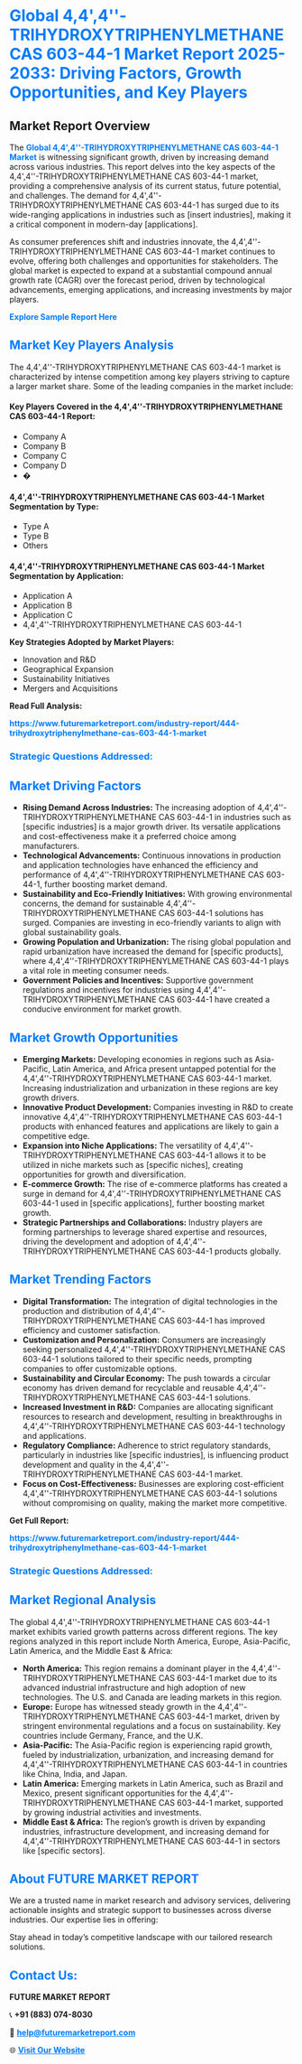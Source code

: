 <h1 style="color: #007BFF;">Global 4,4',4''-TRIHYDROXYTRIPHENYLMETHANE CAS 603-44-1 Market Report 2025-2033: Driving Factors, Growth Opportunities, and Key Players</h1>

<section id="overview">
<h2>Market Report Overview</h2>
<p>The <a href="https://www.futuremarketreport.com/industry-report/444-trihydroxytriphenylmethane-cas-603-44-1-market" style="color: #007BFF; text-decoration: none;"><strong>Global 4,4',4''-TRIHYDROXYTRIPHENYLMETHANE CAS 603-44-1 Market</strong></a> is witnessing significant growth, driven by increasing demand across various industries. This report delves into the key aspects of the 4,4',4''-TRIHYDROXYTRIPHENYLMETHANE CAS 603-44-1 market, providing a comprehensive analysis of its current status, future potential, and challenges. The demand for 4,4',4''-TRIHYDROXYTRIPHENYLMETHANE CAS 603-44-1 has surged due to its wide-ranging applications in industries such as [insert industries], making it a critical component in modern-day [applications].</p>
<p>As consumer preferences shift and industries innovate, the 4,4',4''-TRIHYDROXYTRIPHENYLMETHANE CAS 603-44-1 market continues to evolve, offering both challenges and opportunities for stakeholders. The global market is expected to expand at a substantial compound annual growth rate (CAGR) over the forecast period, driven by technological advancements, emerging applications, and increasing investments by major players.</p>
</section>

<section id="overview">
<p><a href="https://www.futuremarketreport.com/request-sample/reportId=112032" style="color: #007BFF; text-decoration: none;"><strong>Explore Sample Report Here</strong></a></p>
</section>

<section id="key-players">
<h2 style="color: #007BFF;">Market Key Players Analysis</h2>
<p>The 4,4',4''-TRIHYDROXYTRIPHENYLMETHANE CAS 603-44-1 market is characterized by intense competition among key players striving to capture a larger market share. Some of the leading companies in the market include:</p>
<h4>Key Players Covered in the 4,4',4''-TRIHYDROXYTRIPHENYLMETHANE CAS 603-44-1 Report:</h4>
<ul><li>Company A</li><li>Company B</li><li>Company C</li><li>Company D</li><li>�</li></ul>
<h4>4,4',4''-TRIHYDROXYTRIPHENYLMETHANE CAS 603-44-1 Market Segmentation by Type:</h4>
<ul><li>Type A</li><li>Type B</li><li>Others</li></ul>

<h4>4,4',4''-TRIHYDROXYTRIPHENYLMETHANE CAS 603-44-1 Market Segmentation by Application:</h4>
<ul><li>Application A</li><li>Application B</li><li>Application C</li><li>4,4&#039;,4&#039;&#039;-TRIHYDROXYTRIPHENYLMETHANE CAS 603-44-1</li></ul>
<p><strong>Key Strategies Adopted by Market Players:</strong></p>
<ul>
<li>Innovation and R&D</li>
<li>Geographical Expansion</li>
<li>Sustainability Initiatives</li>
<li>Mergers and Acquisitions</li>
</ul>
</section>

<section>
<p><strong>Read Full Analysis: </strong></p><a href="https://www.futuremarketreport.com/industry-report/444-trihydroxytriphenylmethane-cas-603-44-1-market" style="color: #007BFF; text-decoration: none;"><strong>https://www.futuremarketreport.com/industry-report/444-trihydroxytriphenylmethane-cas-603-44-1-market</strong></a>
<h3 style="color: #007BFF;">Strategic Questions Addressed:</h3>
</section>

<section id="driving-factors">
<h2 style="color: #007BFF;">Market Driving Factors</h2>
<ul>
<li><strong>Rising Demand Across Industries:</strong> The increasing adoption of 4,4',4''-TRIHYDROXYTRIPHENYLMETHANE CAS 603-44-1 in industries such as [specific industries] is a major growth driver. Its versatile applications and cost-effectiveness make it a preferred choice among manufacturers.</li>
<li><strong>Technological Advancements:</strong> Continuous innovations in production and application technologies have enhanced the efficiency and performance of 4,4',4''-TRIHYDROXYTRIPHENYLMETHANE CAS 603-44-1, further boosting market demand.</li>
<li><strong>Sustainability and Eco-Friendly Initiatives:</strong> With growing environmental concerns, the demand for sustainable 4,4',4''-TRIHYDROXYTRIPHENYLMETHANE CAS 603-44-1 solutions has surged. Companies are investing in eco-friendly variants to align with global sustainability goals.</li>
<li><strong>Growing Population and Urbanization:</strong> The rising global population and rapid urbanization have increased the demand for [specific products], where 4,4',4''-TRIHYDROXYTRIPHENYLMETHANE CAS 603-44-1 plays a vital role in meeting consumer needs.</li>
<li><strong>Government Policies and Incentives:</strong> Supportive government regulations and incentives for industries using 4,4',4''-TRIHYDROXYTRIPHENYLMETHANE CAS 603-44-1 have created a conducive environment for market growth.</li>
</ul>
</section>

<section id="growth-opportunities">
<h2 style="color: #007BFF;">Market Growth Opportunities</h2>
<ul>
<li><strong>Emerging Markets:</strong> Developing economies in regions such as Asia-Pacific, Latin America, and Africa present untapped potential for the 4,4',4''-TRIHYDROXYTRIPHENYLMETHANE CAS 603-44-1 market. Increasing industrialization and urbanization in these regions are key growth drivers.</li>
<li><strong>Innovative Product Development:</strong> Companies investing in R&D to create innovative 4,4',4''-TRIHYDROXYTRIPHENYLMETHANE CAS 603-44-1 products with enhanced features and applications are likely to gain a competitive edge.</li>
<li><strong>Expansion into Niche Applications:</strong> The versatility of 4,4',4''-TRIHYDROXYTRIPHENYLMETHANE CAS 603-44-1 allows it to be utilized in niche markets such as [specific niches], creating opportunities for growth and diversification.</li>
<li><strong>E-commerce Growth:</strong> The rise of e-commerce platforms has created a surge in demand for 4,4',4''-TRIHYDROXYTRIPHENYLMETHANE CAS 603-44-1 used in [specific applications], further boosting market growth.</li>
<li><strong>Strategic Partnerships and Collaborations:</strong> Industry players are forming partnerships to leverage shared expertise and resources, driving the development and adoption of 4,4',4''-TRIHYDROXYTRIPHENYLMETHANE CAS 603-44-1 products globally.</li>
</ul>
</section>

<section id="trending-factors">
<h2 style="color: #007BFF;">Market Trending Factors</h2>
<ul>
<li><strong>Digital Transformation:</strong> The integration of digital technologies in the production and distribution of 4,4',4''-TRIHYDROXYTRIPHENYLMETHANE CAS 603-44-1 has improved efficiency and customer satisfaction.</li>
<li><strong>Customization and Personalization:</strong> Consumers are increasingly seeking personalized 4,4',4''-TRIHYDROXYTRIPHENYLMETHANE CAS 603-44-1 solutions tailored to their specific needs, prompting companies to offer customizable options.</li>
<li><strong>Sustainability and Circular Economy:</strong> The push towards a circular economy has driven demand for recyclable and reusable 4,4',4''-TRIHYDROXYTRIPHENYLMETHANE CAS 603-44-1 solutions.</li>
<li><strong>Increased Investment in R&D:</strong> Companies are allocating significant resources to research and development, resulting in breakthroughs in 4,4',4''-TRIHYDROXYTRIPHENYLMETHANE CAS 603-44-1 technology and applications.</li>
<li><strong>Regulatory Compliance:</strong> Adherence to strict regulatory standards, particularly in industries like [specific industries], is influencing product development and quality in the 4,4',4''-TRIHYDROXYTRIPHENYLMETHANE CAS 603-44-1 market.</li>
<li><strong>Focus on Cost-Effectiveness:</strong> Businesses are exploring cost-efficient 4,4',4''-TRIHYDROXYTRIPHENYLMETHANE CAS 603-44-1 solutions without compromising on quality, making the market more competitive.</li>
</ul>
</section>

<section>
<p><strong>Get Full Report: </strong></p><a href="https://www.futuremarketreport.com/industry-report/444-trihydroxytriphenylmethane-cas-603-44-1-market" style="color: #007BFF; text-decoration: none;"><strong>https://www.futuremarketreport.com/industry-report/444-trihydroxytriphenylmethane-cas-603-44-1-market</strong></a>
<h3 style="color: #007BFF;">Strategic Questions Addressed:</h3>
</section>


<section id="regional-analysis">
<h2 style="color: #007BFF;">Market Regional Analysis</h2>
<p>The global 4,4',4''-TRIHYDROXYTRIPHENYLMETHANE CAS 603-44-1 market exhibits varied growth patterns across different regions. The key regions analyzed in this report include North America, Europe, Asia-Pacific, Latin America, and the Middle East & Africa:</p>
<ul>
<li><strong>North America:</strong> This region remains a dominant player in the 4,4',4''-TRIHYDROXYTRIPHENYLMETHANE CAS 603-44-1 market due to its advanced industrial infrastructure and high adoption of new technologies. The U.S. and Canada are leading markets in this region.</li>
<li><strong>Europe:</strong> Europe has witnessed steady growth in the 4,4',4''-TRIHYDROXYTRIPHENYLMETHANE CAS 603-44-1 market, driven by stringent environmental regulations and a focus on sustainability. Key countries include Germany, France, and the U.K.</li>
<li><strong>Asia-Pacific:</strong> The Asia-Pacific region is experiencing rapid growth, fueled by industrialization, urbanization, and increasing demand for 4,4',4''-TRIHYDROXYTRIPHENYLMETHANE CAS 603-44-1 in countries like China, India, and Japan.</li>
<li><strong>Latin America:</strong> Emerging markets in Latin America, such as Brazil and Mexico, present significant opportunities for the 4,4',4''-TRIHYDROXYTRIPHENYLMETHANE CAS 603-44-1 market, supported by growing industrial activities and investments.</li>
<li><strong>Middle East & Africa:</strong> The region’s growth is driven by expanding industries, infrastructure development, and increasing demand for 4,4',4''-TRIHYDROXYTRIPHENYLMETHANE CAS 603-44-1 in sectors like [specific sectors].</li>
</ul>
</section>

<footer>
<h2 style="color: #007BFF;">About FUTURE MARKET REPORT</h2>
<p>We are a trusted name in market research and advisory services, delivering actionable insights and strategic support to businesses across diverse industries. Our expertise lies in offering:</p>

<p>Stay ahead in today’s competitive landscape with our tailored research solutions.</p>

<h2 style="color: #007BFF;">Contact Us:</h2>
<p><strong>FUTURE MARKET REPORT</strong></p>
<p>📞 <strong>+91 (883) 074-8030</strong></p>
<p>📧 <strong><a href="mailto:help@futuremarketreport.com" style="color: #007BFF;">help@futuremarketreport.com</a></strong></p>
<p>🌐 <strong><a href="https://www.futuremarketreport.com/" style="color: #007BFF;">Visit Our Website</a></strong></p>
</footer>